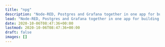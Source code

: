 ```yaml
---
title: "npg"
description: "Node-RED, Postgres and Grafana together in one app for building secure, fast IoT projects."
lead: "Node-RED, Postgres and Grafana together in one app for building secure, fast IoT projects which you can easily update and customize."
date: 2020-10-06T08:47:36+00:00
lastmod: 2020-10-06T08:47:36+00:00
draft: false
images: []
---
```

